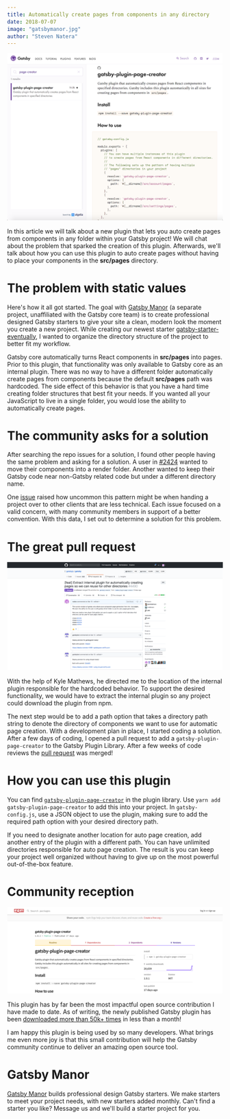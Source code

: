```yaml
---
title: Automatically create pages from components in any directory
date: 2018-07-07
image: "gatsbymanor.jpg"
author: "Steven Natera"
---
```


![Gatsby plugin page creator in the plugin library](plugin-library-page-creator.png)

In this article we will talk about a new plugin that lets you auto create pages from components in any folder within your Gatsby project! We will chat about the problem that sparked the creation of this plugin. Afterwards, we'll talk about how you can use this plugin to auto create pages without having to place your components in the **src/pages** directory.

# The problem with static values

Here's how it all got started. The goal with [Gatsby Manor](https://gatsbymanor.com) (a separate project, unaffiliated with the Gatsby core team) is to create professional designed Gatsby starters to give your site a clean, modern look the moment you create a new project. While creating our newest starter [gatsby-starter-eventually](https://github.com/gatsbymanor/gatsby-starter-eventually), I wanted to organize the directory structure of the project to better fit my workflow.

Gatsby core automatically turns React components in **src/pages** into pages. Prior to this plugin, that functionality was only available to Gatsby core as an internal plugin. There was no way to have a different folder automatically create pages from components because the default **src/pages** path was hardcoded. The side effect of this behavior is that you have a hard time creating folder structures that best fit your needs. If you wanted all your JavaScript to live in a single folder, you would lose the ability to automatically create pages.

# The community asks for a solution

After searching the repo issues for a solution, I found other people having the same problem and asking for a solution. A user in [#2424](https://github.com/gatsbyjs/gatsby/issues/2424) wanted to move their components into a render folder. Another wanted to keep their Gatsby code near non-Gatsby related code but under a different directory name.

One [issue](https://github.com/gatsbyjs/gatsby/issues/2514) raised how uncommon this pattern might be when handing a project over to other clients that are less technical. Each issue focused on a valid concern, with many community members in support of a better convention. With this data, I set out to determine a solution for this problem.

# The great pull request

![Pull request for gatsby plugin page creator](page-creator-pull-request.png)

With the help of Kyle Mathews, he directed me to the location of the internal plugin responsible for the hardcoded behavior. To support the desired functionality, we would have to extract the internal plugin so any project could download the plugin from npm.

The next step would be to add a path option that takes a directory path string to denote the directory of components we want to use for automatic page creation. With a development plan in place, I started coding a solution. After a few days of coding, I opened a pull request to add a `gatsby-plugin-page-creator` to the Gatsby Plugin Library. After a few weeks of code reviews the [pull request](https://github.com/gatsbyjs/gatsby/pull/4490) was merged!

# How you can use this plugin

You can find [`gatsby-plugin-page-creator`](/packages/gatsby-plugin-page-creator/?=page-creator) in the plugin library. Use `yarn add gatsby-plugin-page-creator` to add this into your project. In `gatsby-config.js`, use a JSON object to use the plugin, making sure to add the required path option with your desired directory path.

If you need to designate another location for auto page creation, add another entry of the plugin with a different path. You can have unlimited directories responsible for auto page creation. The result is you can keep your project well organized without having to give up on the most powerful out-of-the-box feature.

# Community reception

![NPM stats for gatsby plugin page creator](npm-stats.png)

This plugin has by far been the most impactful open source contribution I have made to date. As of writing, the newly published Gatsby plugin has been [downloaded more than 50k+ times](https://npm-stat.com/charts.html?package=gatsby-plugin-page-creator&from=2018-06-01&to=2018-07-18) in less than a month!

I am happy this plugin is being used by so many developers. What brings me even more joy is that this small contribution will help the Gatsby community continue to deliver an amazing open source tool.

# Gatsby Manor

[Gatsby Manor](https://gatsbymanor.com) builds professional design Gatsby starters. We make starters to meet your project needs, with new starters added monthly. Can't find a starter you like? Message us and we'll build a starter project for you.